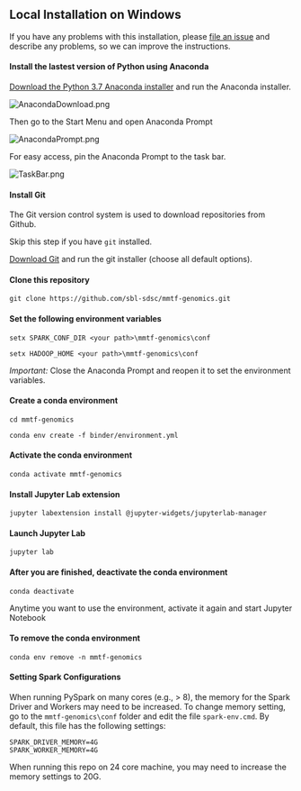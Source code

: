 ## Local Installation on Windows

If you have any problems with this installation, please [file an issue](https://github.com/sbl-sdsc/mmtf-genomics/issues) and describe any problems, so we can improve the instructions.

#### Install the lastest version of Python using Anaconda
[Download the Python 3.7 Anaconda installer](https://www.anaconda.com/download) and run the Anaconda installer.

![AnacondaDownload.png](/docs/AnacondaDownload.png)

Then go to the Start Menu and open Anaconda Prompt

![AnacondaPrompt.png](/docs/AnacondaPrompt.png)

For easy access, pin the Anaconda Prompt to the task bar. 

![TaskBar.png](/docs/TaskBar.png)

#### Install Git

The Git version control system is used to download repositories from Github.

Skip this step if you have `git` installed.

[Download Git](https://github.com/git-for-windows/git/releases/download/v2.16.1.windows.1/Git-2.16.1-64-bit.exe) and run the git installer (choose all default options).

#### Clone this repository

```git clone https://github.com/sbl-sdsc/mmtf-genomics.git```

#### Set the following environment variables

```setx SPARK_CONF_DIR <your path>\mmtf-genomics\conf```

```setx HADOOP_HOME <your path>\mmtf-genomics\conf```

*Important:* Close the Anaconda Prompt and reopen it to set the environment variables.

#### Create a conda environment

```cd mmtf-genomics```

```conda env create -f binder/environment.yml```

#### Activate the conda environment

```conda activate mmtf-genomics```

#### Install Jupyter Lab extension

```jupyter labextension install @jupyter-widgets/jupyterlab-manager```

#### Launch Jupyter Lab

```jupyter lab```

#### After you are finished, deactivate the conda environment

```conda deactivate```

Anytime you want to use the environment, activate it again and start Jupyter Notebook

#### To remove the conda environment

```conda env remove -n mmtf-genomics```

#### Setting Spark Configurations
When running PySpark on many cores (e.g., > 8), the memory for the Spark Driver and Workers may need to be increased. To change memory setting, go to the `mmtf-genomics\conf` folder and edit the file `spark-env.cmd`. By default, this file has the following settings:

```
SPARK_DRIVER_MEMORY=4G
SPARK_WORKER_MEMORY=4G
```

When running this repo on 24 core machine, you may need to increase the memory settings to 20G.

